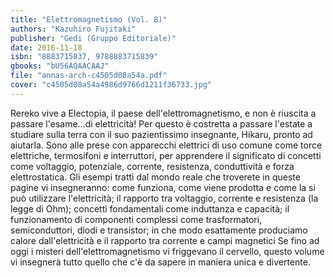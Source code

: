 ```yaml
---
title: "Elettromagnetismo (Vol. 8)"
authors: "Kazuhiro Fujitaki"
publisher: "Gedi (Gruppo Editoriale)"
date: 2016-11-18
isbn: "8883715837, 9788883715839"
gbooks: "bU56AQAACAAJ"
file: "annas-arch-c4505d08a54a.pdf"
cover: "c4505d08a54a4986d9766d1211f36733.jpg"
---
```


Rereko vive a Electopia, il paese dell'elettromagnetismo, e non è riuscita a passare l'esame...di elettricità! Per questo è costretta a passare l'estate a studiare sulla terra con il suo pazientissimo insegnante, Hikaru, pronto ad aiutarla. Sono alle prese con apparecchi elettrici di uso comune come torce elettriche, termosifoni e interruttori, per apprendere il significato di concetti come voltaggio, potenziale, corrente, resistenza, conduttività e forza elettrostatica. Gli esempi tratti dal mondo reale che troverete in queste pagine vi insegneranno: come funziona, come viene prodotta e come la si può utilizzare l'elettricità; il rapporto tra voltaggio, corrente e resistenza (la legge di Ohm); concetti fondamentali come induttanza e capacità; il funzionamento di componenti complessi come trasformatori, semiconduttori, diodi e transistor; in che modo esattamente produciamo calore dall'elettricità e il rapporto tra corrente e campi magnetici Se fino ad oggi i misteri dell'elettromagnetismo vi friggevano il cervello, questo volume vi insegnerà tutto quello che c'è da sapere in maniera unica e divertente.
